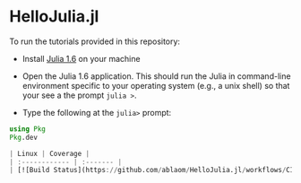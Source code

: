# HelloJulia.jl

To run the tutorials provided in this repository:

- Install [Julia 1.6](https://julialang.org/download/) on your machine

- Open the Julia 1.6 application. This should run the Julia in command-line environment specific to your operating system (e.g., a unix shell) so that your see a the prompt `julia >`.

- Type the following at the `julia>` prompt:

```julia
using Pkg
Pkg.dev

| Linux | Coverage |
| :------------ | :------- |
| [![Build Status](https://github.com/ablaom/HelloJulia.jl/workflows/CI/badge.svg)](https://github.com/ablaom/HelloJulia.jl/actions) | [![Coverage](https://codecov.io/gh/ablaom/HelloJulia.jl/branch/master/graph/badge.svg)](https://codecov.io/github/ablaom/HelloJulia.jl?branch=master) |
